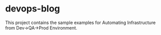 # devops-blog
This project contains the sample examples for Automating Infrastructure from Dev->QA->Prod Environment.
